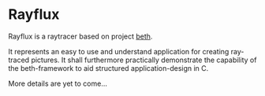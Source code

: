 # Rayflux

Rayflux is a raytracer based on project [beth](https://github.com/johsteffens/beth).

It represents an easy to use and understand application for creating ray-traced pictures. 
It shall furthermore practically demonstrate the capability of the beth-framework to aid structured application-design in C.

More details are yet to come...

